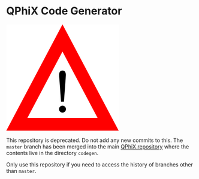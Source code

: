 # QPhiX Code Generator

![](warning.png)

This repository is deprecated. Do not add any new commits to this. The `master`
branch has been merged into the main [QPhiX
repository](https://github.com/JeffersonLab/qphix) where the contents live in
the directory `codegen`.

Only use this repository if you need to access the history of branches other
than `master`.
